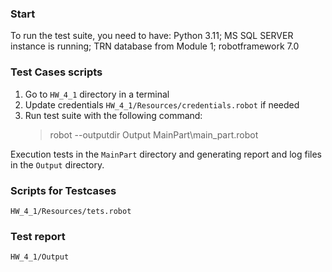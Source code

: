 ### Start
To run the test suite, you need to have:
Python 3.11; 
MS SQL SERVER instance is running; 
TRN database from Module 1;
robotframework 7.0

### Test Cases scripts
1. Go to `HW_4_1` directory in a terminal
2. Update credentials `HW_4_1/Resources/credentials.robot` if needed
3. Run test suite with the following command:
    > robot --outputdir Output MainPart\main_part.robot

Execution tests in the `MainPart` directory and generating report and log files in the `Output` directory.

### Scripts for Testcases
`HW_4_1/Resources/tets.robot`

### Test report
`HW_4_1/Output`